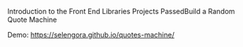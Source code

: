 Introduction to the Front End Libraries Projects
PassedBuild a Random Quote Machine

Demo: https://selengora.github.io/quotes-machine/
